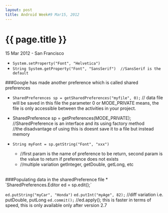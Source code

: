 ```yaml
---
layout: post
title: Android Week#9 Mar15, 2012
---
```


{{ page.title }}
================

<p class="meta">15 Mar 2012 - San Francisco</p>

* `System.setProperty("Font", "Helvetica")`
* `String System.getProperty("Font", "SansSerif")  //SansSerif is the default`

###Google has made another preference which is called shared preferences
* `SharedPreferences sp = getSharedPreferences("myfile", 0);` 
// data file will be saved in this file the parameter 0 or MODE_PRIVATE means, the file is only accessible between the activities in your project.
* SharedPreference sp = getPreferences(MODE_PRIVATE); 
//SharedPreference is an interface and its using factory method  
//the disadvantage of using this is doesnt save it to a file but instead memory

* `String myFont = sp.getString("Font", "xxx")` 
	* //first param is the name of preference to be return, second param is the value to return if preference does not exists
	* //multiple variation getInteger, getDouble, getLong, etc

<br/>
###Populating data in the sharedPreference file
* `SharedPreferences.Editor ed = sp.edit();`

  `ed.putString("myCar", "Honda")`
  `ed.putInt("myAge", 82);`
  //diff variation i.e. putDouble, putLong
  `ed.commit();`  //ed.apply(); this is faster in terms of speed, this is only available only after version 2.7


